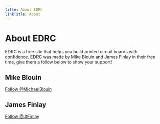 ```yaml
---
title: About EDRC
linkTitle: About
---
```


# About EDRC
EDRC is a free site that helps you build printed circuit boards with confidence. EDRC was made by Mike Blouin and James Finlay in their free time, give them a follow below to show your support!

## Mike Blouin
<a class="twitter-follow-button"
  href="https://twitter.com/MichaelBlouin"
  data-size="large"
  data-show-count="false"
  data-dnt="true">
Follow @MichaelBlouin</a>

## James Finlay
<a class="twitter-follow-button"
  href="https://twitter.com/JtFinlay"
  data-size="large"
  data-show-count="false"
  data-dnt="true">
Follow @JtFinlay</a>

<!-- Twitter for Websites -->
<script>window.twttr = (function(d, s, id) {
  var js, fjs = d.getElementsByTagName(s)[0],
    t = window.twttr || {};
  if (d.getElementById(id)) return t;
  js = d.createElement(s);
  js.id = id;
  js.src = "https://platform.twitter.com/widgets.js";
  fjs.parentNode.insertBefore(js, fjs);

  t._e = [];
  t.ready = function(f) {
    t._e.push(f);
  };

  return t;
}(document, "script", "twitter-wjs"));</script>
